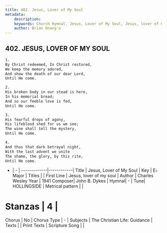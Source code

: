 ```yaml
---
title: 402. Jesus, Lover of My Soul
metadata:
    description: 
    keywords: Church Hymnal, Jesus, Lover of My Soul, Jesus, lover of my soul, 
    author: Brian Onang'o
---
```



## 402. JESUS, LOVER OF MY SOUL

```txt
1.
By Christ redeemed, In Christ restored,
We keep the memory adored,
And show the death of our dear Lord,
Until He come.

2.
His broken body in our stead is here,
In his memorial bread;
And so our feeble love is fed,
Until He come.

3.
His fearful drops of agony,
His lifeblood shed for us we see;
The wine shall tell the mystery,
Until He come.

4.
And thus that dark betrayal night,
With the last advent we unite
The shame, the glory, by this rite,
Until He come.
```

- |   -  |
-------------|------------|
Title | Jesus, Lover of My Soul |
Key | E♭ Major |
Titles |  |
First Line | Jesus, lover of my soul |
Author | Charles Wesley
Year | 1941
Composer| John B. Dykes |
Hymnal|  - |
Tune| HOLLINGSIDE |
Metrical pattern | |
# Stanzas | 4 |
Chorus | No |
Chorus Type | - |
Subjects | The Christian Life: Guidance |
Texts |  |
Print Texts | 
Scripture Song |  |
  
